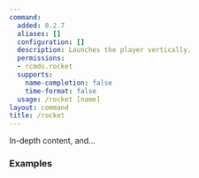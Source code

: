 ```yaml
---
command:
  added: 0.2.7
  aliases: []
  configuration: []
  description: Launches the player vertically.
  permissions:
  - rcmds.rocket
  supports:
    name-completion: false
    time-format: false
  usage: /rocket [name]
layout: command
title: /rocket
---
```


In-depth content, and...

### Examples

